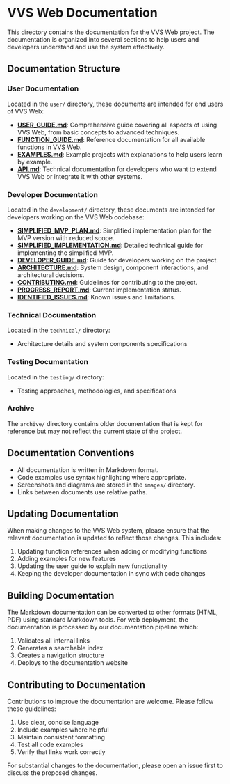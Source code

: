 # VVS Web Documentation

This directory contains the documentation for the VVS Web project. The documentation is organized into several sections to help users and developers understand and use the system effectively.

## Documentation Structure

### User Documentation

Located in the `user/` directory, these documents are intended for end users of VVS Web:

- **[USER_GUIDE.md](user/USER_GUIDE.md)**: Comprehensive guide covering all aspects of using VVS Web, from basic concepts to advanced techniques.
- **[FUNCTION_GUIDE.md](user/FUNCTION_GUIDE.md)**: Reference documentation for all available functions in VVS Web.
- **[EXAMPLES.md](user/EXAMPLES.md)**: Example projects with explanations to help users learn by example.
- **[API.md](user/API.md)**: Technical documentation for developers who want to extend VVS Web or integrate it with other systems.

### Developer Documentation

Located in the `development/` directory, these documents are intended for developers working on the VVS Web codebase:

- **[SIMPLIFIED_MVP_PLAN.md](development/SIMPLIFIED_MVP_PLAN.md)**: Simplified implementation plan for the MVP version with reduced scope.
- **[SIMPLIFIED_IMPLEMENTATION.md](development/SIMPLIFIED_IMPLEMENTATION.md)**: Detailed technical guide for implementing the simplified MVP.
- **[DEVELOPER_GUIDE.md](development/DEVELOPER_GUIDE.md)**: Guide for developers working on the project.
- **[ARCHITECTURE.md](development/ARCHITECTURE.md)**: System design, component interactions, and architectural decisions.
- **[CONTRIBUTING.md](development/CONTRIBUTING.md)**: Guidelines for contributing to the project.
- **[PROGRESS_REPORT.md](development/PROGRESS_REPORT.md)**: Current implementation status.
- **[IDENTIFIED_ISSUES.md](development/IDENTIFIED_ISSUES.md)**: Known issues and limitations.

### Technical Documentation

Located in the `technical/` directory:

- Architecture details and system components specifications

### Testing Documentation

Located in the `testing/` directory:

- Testing approaches, methodologies, and specifications

### Archive

The `archive/` directory contains older documentation that is kept for reference but may not reflect the current state of the project.

## Documentation Conventions

- All documentation is written in Markdown format.
- Code examples use syntax highlighting where appropriate.
- Screenshots and diagrams are stored in the `images/` directory.
- Links between documents use relative paths.

## Updating Documentation

When making changes to the VVS Web system, please ensure that the relevant documentation is updated to reflect those changes. This includes:

1. Updating function references when adding or modifying functions
2. Adding examples for new features
3. Updating the user guide to explain new functionality
4. Keeping the developer documentation in sync with code changes

## Building Documentation

The Markdown documentation can be converted to other formats (HTML, PDF) using standard Markdown tools. For web deployment, the documentation is processed by our documentation pipeline which:

1. Validates all internal links
2. Generates a searchable index
3. Creates a navigation structure
4. Deploys to the documentation website

## Contributing to Documentation

Contributions to improve the documentation are welcome. Please follow these guidelines:

1. Use clear, concise language
2. Include examples where helpful
3. Maintain consistent formatting
4. Test all code examples
5. Verify that links work correctly

For substantial changes to the documentation, please open an issue first to discuss the proposed changes. 